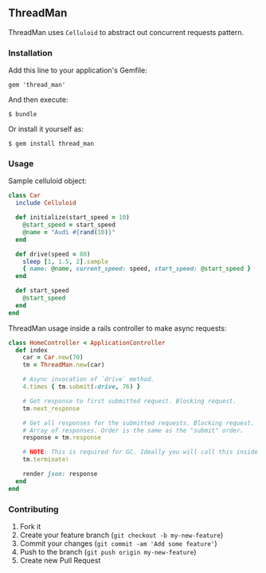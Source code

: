## ThreadMan

ThreadMan uses `Celluloid` to abstract out concurrent requests pattern.

### Installation

Add this line to your application's Gemfile:

    gem 'thread_man'

And then execute:

    $ bundle

Or install it yourself as:

    $ gem install thread_man

### Usage

Sample celluloid object:

```ruby
class Car
  include Celluloid

  def initialize(start_speed = 10)
    @start_speed = start_speed
    @name = "Audi #{rand(10)}"
  end

  def drive(speed = 80)
    sleep [1, 1.5, 2].sample
    { name: @name, current_speed: speed, start_speed: @start_speed }
  end

  def start_speed
    @start_speed
  end
end
```

ThreadMan usage inside a rails controller to make async requests:

```ruby
class HomeController < ApplicationController
  def index
    car = Car.new(70)
    tm = ThreadMan.new(car)

    # Async invocation of `drive` method.
    4.times { tm.submit(:drive, 76) }

    # Get response to first submitted request. Blocking request.
    tm.next_response

    # Get all responses for the submitted requests. Blocking request.
    # Array of responses. Order is the same as the "submit" order.
    response = tm.response

    # NOTE: This is required for GC. Ideally you will call this inside `ensure`
    tm.terminate!

    render json: response
  end
end
```

### Contributing

1. Fork it
2. Create your feature branch (`git checkout -b my-new-feature`)
3. Commit your changes (`git commit -am 'Add some feature'`)
4. Push to the branch (`git push origin my-new-feature`)
5. Create new Pull Request
